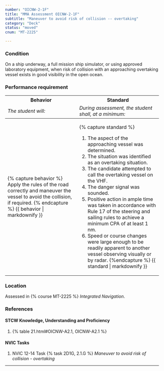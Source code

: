 ```yaml
---
number: "OICNW-2-1F"
title: "MMA Assessment OICNW-2-1F"
subtitle: "Maneuver to avoid risk of collision -- overtaking"
category: "Deck"
status: "moved"
cnum: "MT-2225"

---
```

### Condition

On a ship underway, a full mission ship simulator, or using approved laboratory equipment, when risk of collision with an approaching overtaking vessel exists in good visibility in the open ocean.

### Performance requirement 

<table width='100%' class='Guidelines'>
 <thead>
 <tr>
     <th class='thirty'>Behavior</th>
     <th class='seventy'>Standard</th>
 </tr>
 <tr>
     <td><em>The student will:</em></td>
     <td><em>During assessment, the student shall, at a minimum:</em></td>
 </tr>
 </thead>
 <tbody>
 

<tr><td>

{% capture behavior %}
Apply the rules of the road correctly and maneuver the vessel to avoid the collision, if required.
{% endcapture %}
{{ behavior | markdownify }}

</td><td>

{% capture standard %}
1. The aspect of the approaching vessel was determined.
2. The situation was identified as an overtaking situation.
3. The candidate attempted to call the overtaking vessel on the VHF.
4. The danger signal was sounded.
5. Positive action in ample time was taken in accordance with Rule 17 of the steering and sailing rules to achieve a minimum CPA of at least 1 nm.
6. Speed or course changes were large enough to be readily apparent to another vessel observing visually or by radar.
{%endcapture %}
{{ standard | markdownify }}

</td></tr>



 </tbody>
 </table>

### Location

Assessed in  {% course  MT-2225 %}  *Integrated Navigation*.

### References

#### STCW Knowledge, Understanding and Proficiency

1. {% table 21.html#OICNW-A2.1, OICNW-A2.1 %}


#### NVIC Tasks

1. NVIC 12-14 Task {% task 2D1G, 2.1.G %} *Maneuver to avoid risk of collision - overtaking*



***


